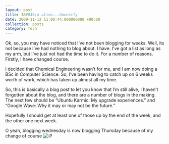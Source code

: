```yaml
---
layout: post
title: I&#039;m alive...honestly
date: 2009-11-12 11:00:44.000000000 +00:00
collection: posts
category: Tech
---
```


Ok, so, you may have noticed that I’ve not been blogging for weeks. Well, its not because I’ve had nothing to blog about. I have. I’ve got a list as long as my arm, but I’ve just not had the time to do it. For a number of reasons. Firstly, I have changed course.

I decided that Chemical Engineering wasn’t for me, and I am now doing a BSc in Computer Science. So, I’ve been having to catch up on 6 weeks worth of work, which has taken up almost all my time.

So, this is basically a blog post to let you know that I’m still alive, I haven’t forgotten about the blog, and there are a number of blogs in the making. The next few should be “Ubuntu Karmic: My upgrade experiences.” and “Google Wave: Why it may or may not be the future.”

Hopefully I should get at least one of those up by the end of the week, and the other one next week.

O yeah, blogging wednesday is now blogging Thursday because of my change of course ![:P](http://www.10people.co.uk/wp-includes/images/smilies/icon_razz.gif)
